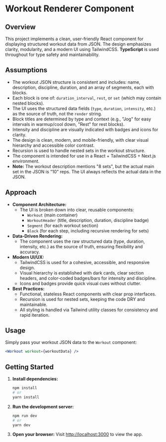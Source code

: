 # Workout Renderer Component

## Overview

This project implements a clean, user-friendly React component for displaying structured workout data from JSON. The design emphasizes clarity, modularity, and a modern UI using TailwindCSS. **TypeScript** is used throughout for type safety and maintainability.

## Assumptions

- The workout JSON structure is consistent and includes: name, description, discipline, duration, and an array of segments, each with blocks.
- Each block is one of: `duration_interval`, `rest`, or `set` (which may contain nested blocks).
- The UI uses the structured data fields (`type`, `duration`, `intensity`, etc.) as the source of truth, not the `render` string.
- Block titles are determined by type and context (e.g., "Jog" for easy intervals in warmup/cool down, "Rest" for rest blocks).
- Intensity and discipline are visually indicated with badges and icons for clarity.
- The design is clean, modern, and mobile-friendly, with clear visual hierarchy and accessible color contrast.
- Recursion is used to handle nested sets in the workout structure.
- The component is intended for use in a React + TailwindCSS + Next.js environment.
- **Note:** The workout description mentions "8 sets", but the actual main set in the JSON is "10" reps. The UI always reflects the actual data in the JSON.

## Approach

- **Component Architecture:**
  - The UI is broken down into clear, reusable components:
    - `Workout` (main container)
    - `WorkoutHeader` (title, description, duration, discipline badge)
    - `Segment` (for each workout section)
    - `Block` (for each step, including recursive rendering for sets)
- **Data-Driven Rendering:**
  - The component uses the raw structured data (type, duration, intensity, etc.) as the source of truth, ensuring flexibility and accuracy.
- **Modern UI/UX:**
  - TailwindCSS is used for a cohesive, accessible, and responsive design.
  - Visual hierarchy is established with dark cards, clear section headers, and color-coded badges/bars for intensity and discipline.
  - Icons and badges provide quick visual cues without clutter.
- **Best Practices:**
  - Functional, stateless React components with clear prop interfaces.
  - Recursion is used for nested sets, keeping the code DRY and maintainable.
  - All styling is handled via Tailwind utility classes for consistency and rapid iteration.

## Usage

Simply pass your workout JSON data to the `Workout` component:

```jsx
<Workout workout={workoutData} />
```

## Getting Started

1. **Install dependencies:**

   ```bash
   npm install
   # or
   yarn install
   ```

2. **Run the development server:**

   ```bash
   npm run dev
   # or
   yarn dev
   ```

3. **Open your browser:**
   Visit [http://localhost:3000](http://localhost:3000) to view the app.
